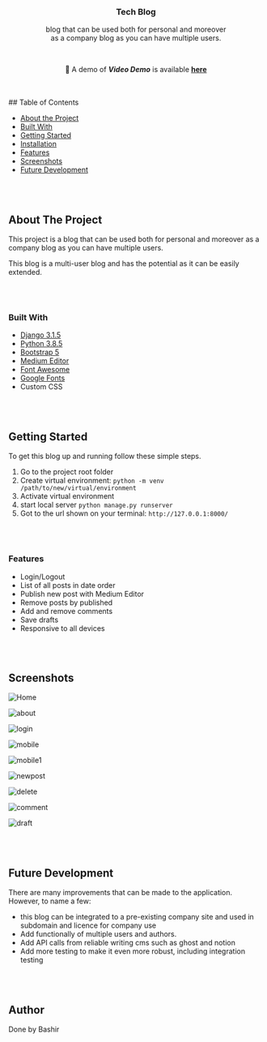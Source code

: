 <br />
<p align="center">
  <h3 align="center">Tech Blog</h3>
  <p align="center">
    blog that can be used both for personal and 
    moreover <br>as a company blog as you can have multiple users.
  </p>
</p>

<br>
</h2> 

<p align="center" 

:rocket: A demo of ***Video Demo*** is available  <ins> [**here**](https://drive.google.com/file/d/1iR-zAYz3vrjU6UV1_VyRQ_L72HHvmSbd/view?usp=sharing) </ins> 


<br>
<br>
## Table of Contents

* [About the Project](#about-the-project)
* [Built With](#built-with)
* [Getting Started](#getting-started)
* [Installation](#installation)
* [Features](#Features)
* [Screenshots](#Screenshots)
* [Future Development](#Future-Development)

<br>
<br>

## About The Project

This project is a blog that can be used both for personal and moreover as a company blog as you can have multiple users. 

This blog is a multi-user blog and has the potential as it can be easily extended. 

<br>
<br>

### Built With

* [Django 3.1.5](https://docs.djangoproject.com/en/3.1/releases/3.1.5/)
* [Python 3.8.5](https://www.python.org/downloads/release/python-385/)
* [Bootstrap 5](https://getbootstrap.com/docs/5.0/getting-started/introduction/)
* [Medium Editor](https://github.com/yabwe/medium-editor)
* [Font Awesome](https://fontawesome.com/)
* [Google Fonts](https://fonts.google.com/)
* Custom CSS

<br>
<br>


## Getting Started

To get this blog up and running follow these simple steps.

1. Go to the project root folder 
2. Create virtual environment:
`python -m venv /path/to/new/virtual/environment`
3. Activate virtual environment 
4. start local server
`python manage.py runserver`
5. Got to the url shown on your terminal:
`http://127.0.0.1:8000/`

<br>
<br>

### Features

* Login/Logout 
* List of all posts in date order
* Publish new post with Medium Editor
* Remove posts by published
* Add and remove comments 
* Save drafts 
* Responsive to all devices  

<br>
<br>

## Screenshots

![Home](images/home.png "Home")

![about](images/about.png "about")

![login](images/login.png "login")

![mobile](images/mobile.png "mobile")

![mobile1](images/mobile1.png "mobile1")

![newpost](images/newpost.png "newpost")

![delete](images/delete.png "delete")

![comment](images/comment.png "comment")

![draft](images/draft.png "draft")

<br>
<br>

## Future Development
There are many improvements that can be made to the application. However, to name a few:
* this blog can be integrated to a pre-existing company site and used in subdomain and licence for company use
* Add functionally of multiple users and authors.
* Add API calls from reliable writing cms such as ghost and notion 
* Add more testing to make it even more robust, including integration testing
<br>
<br>

## Author

Done by Bashir
